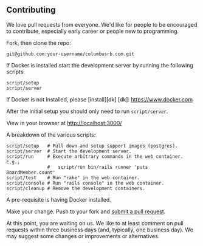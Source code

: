 ## Contributing

We love pull requests from everyone. We'd like for people to be encouraged to contribute, especially early career or people new to programming.

Fork, then clone the repo:

```
git@github.com:your-username/columbusrb.com.git
```

If Docker is installed start the development server by running the following scripts:

```
script/setup
script/server
```
If Docker is not installed, please [install][dk]
[dk]: https://www.docker.com

After the initial setup you should only need to run `script/server`.

View in your browser at [http://localhost:3000/](http://localhost:3000/)

A breakdown of the various scripts:

```
script/setup   # Pull down and setup support images (postgres).
script/server  # Start the development server.
script/run     # Execute arbitrary commands in the web container.  E.g.,
               #   script/run bin/rails runner 'puts BoardMember.count'
script/test    # Run "rake" in the web container.
script/console # Run "rails console" in the web container.
script/cleanup # Remove the development containers.
```

A pre-requisite is having Docker installed.

Make your change. Push to your fork and [submit a pull request][pr].

[pr]: https://github.com/columbusrb/columbusrb.com/compare/

At this point, you are waiting on us. We like to at least comment on pull requests within three business days (and, typically, one business day). We may suggest some changes or improvements or alternatives.
